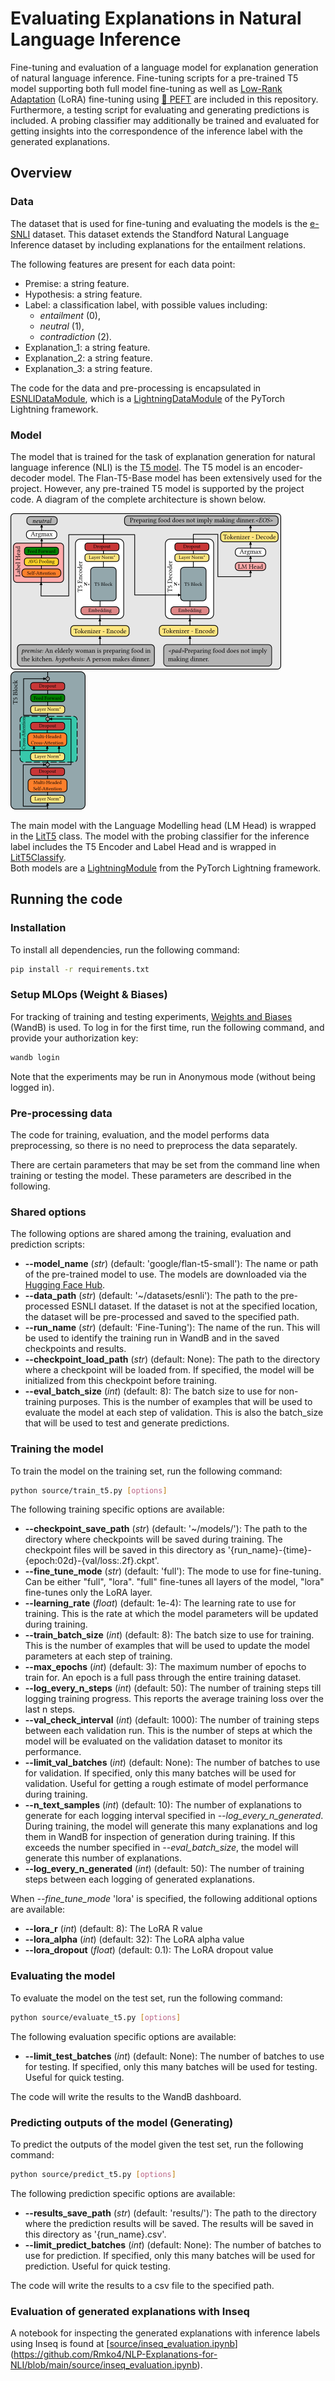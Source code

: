 # Evaluating Explanations in Natural Language Inference
Fine-tuning and evaluation of a language model for explanation generation of natural language inference. Fine-tuning scripts for a pre-trained T5 model supporting both full model fine-tuning as well as [Low-Rank Adaptation](https://arxiv.org/abs/2106.09685) (LoRA) fine-tuning using [🤗 PEFT](https://github.com/huggingface/peft) are included in this repository. Furthermore, a testing script for evaluating and generating predictions is included. A probing classifier may additionally be trained and evaluated for getting insights into the correspondence of the inference label with the generated explanations.

## Overview
### Data
The dataset that is used for fine-tuning and evaluating the models is the [e-SNLI](https://huggingface.co/datasets/esnli) dataset. This dataset extends the Standford Natural Language Inference dataset by including explanations for the entailment relations.

The following features are present for each data point:
- Premise: a string feature.
- Hypothesis: a string feature.
- Label: a classification label, with possible values including: 
  - *entailment* (0),
  - *neutral* (1),
  - *contradiction* (2).
- Explanation_1: a string feature.
- Explanation_2: a string feature.
- Explanation_3: a string feature.

The code for the data and pre-processing is encapsulated in [ESNLIDataModule](esnli_data.py), which is a [LightningDataModule](https://lightning.ai/docs/pytorch/stable/data/datamodule.html?highlight%3Ddatamodule) of the PyTorch Lightning framework.

### Model
The model that is trained for the task of explanation generation for natural language inference (NLI) is the [T5 model](https://huggingface.co/docs/transformers/model_doc/t5). The T5 model is an encoder-decoder model. The Flan-T5-Base model has been extensively used for the project. However, any pre-trained T5 model is supported by the project code. A diagram of the complete architecture is shown below.

![Model architecture diagram](images/model_architecture.png)
![T5 Block](images/T5_block.png)

The main model with the Language Modelling head (LM Head) is wrapped in the [LitT5](t5_lit_module.py) class. The model with the probing classifier for the inference label includes the T5 Encoder and Label Head and is wrapped in [LitT5Classify](t5_lit_classify.py).  
Both models are a [LightningModule](https://lightning.ai/docs/pytorch/stable/common/lightning_module.html) from the PyTorch Lightning framework.

## Running the code
### Installation
To install all dependencies, run the following command:
```bash
pip install -r requirements.txt
```

### Setup MLOps (Weight & Biases)
For tracking of training and testing experiments, [Weights and Biases](https://wandb.ai/site) (WandB) is used. To log in for the first time, run the following command, and provide your authorization key:
```bash
wandb login
```
Note that the experiments may be run in Anonymous mode (without being logged in).

### Pre-processing data
The code for training, evaluation, and the model performs data preprocessing, so there is no need to preprocess the data separately.

There are certain parameters that may be set from the command line when training or testing the model. These parameters are described in the following.

### Shared options
The following options are shared among the training, evaluation and prediction scripts:

- **--model_name** (*str*) (default: 'google/flan-t5-small'): The name or path of the pre-trained model to use. The models are downloaded via the [Hugging Face Hub](https://huggingface.co/models).
- **--data_path** (*str*) (default: '~/datasets/esnli'): The path to the pre-processed ESNLI dataset. If the dataset is not at the specified location, the dataset will be pre-processed and saved to the specified path.
- **--run_name** (*str*) (default: 'Fine-Tuning'): The name of the run. This will be used to identify the training run in WandB and in the saved checkpoints and results.
- **--checkpoint_load_path** (*str*) (default: None): The path to the directory where a checkpoint will be loaded from. If specified, the model will be initialized from this checkpoint before training.
- **--eval_batch_size** (*int*) (default: 8): The batch size to use for non-training purposes. This is the number of examples that will be used to evaluate the model at each step of validation. This is also the batch_size that will be used to test and generate predictions.

### Training the model
To train the model on the training set, run the following command:

```bash
python source/train_t5.py [options]
```
The following training specific options are available:
- **--checkpoint_save_path** (*str*) (default: '~/models/'): The path to the directory where checkpoints will be saved during training. The checkpoint files will be saved in this directory as '{run_name}-{time}-{epoch:02d}-{val/loss:.2f}.ckpt'.
- **--fine_tune_mode** (*str*) (default: 'full'): The mode to use for fine-tuning. Can be either "full", "lora". "full" fine-tunes all layers of the model, "lora" fine-tunes only the LoRA layer.
- **--learning_rate** (*float*) (default: 1e-4): The learning rate to use for training. This is the rate at which the model parameters will be updated during training.
- **--train_batch_size** (*int*) (default: 8): The batch size to use for training. This is the number of examples that will be used to update the model parameters at each step of training.
- **--max_epochs** (*int*) (default: 3): The maximum number of epochs to train for. An epoch is a full pass through the entire training dataset.
- **--log_every_n_steps** (*int*) (default: 50): The number of training steps till logging training progress. This reports the average training loss over the last n steps.
- **--val_check_interval** (*int*) (default: 1000): The number of training steps between each validation run. This is the number of steps at which the model will be evaluated on the validation dataset to monitor its performance.
- **--limit_val_batches** (*int*) (default: None): The number of batches to use for validation. If specified, only this many batches will be used for validation. Useful for getting a rough estimate of model performance during training.
- **--n_text_samples** (*int*) (default: 10): The number of explanations to generate for each logging interval specified in *--log_every_n_generated*. During training, the model will generate this many explanations and log them in WandB for inspection of generation during training. If this exceeds the number specified in *--eval_batch_size*, the model will generate this number of explanations.
- **--log_every_n_generated** (*int*) (default: 50): The number of training steps between each logging of generated explanations.

When *--fine_tune_mode* 'lora' is specified, the following additional options are available:
- **--lora_r** (*int*) (default: 8): The LoRA R value
- **--lora_alpha** (*int*) (default: 32): The LoRA alpha value
- **--lora_dropout** (*float*) (default: 0.1): The LoRA dropout value

### Evaluating the model
To evaluate the model on the test set, run the following command:

```bash
python source/evaluate_t5.py [options]
```
The following evaluation specific options are available:
- **--limit_test_batches** (*int*) (default: None): The number of batches to use for testing. If specified, only this many batches will be used for testing. Useful for quick testing.

The code will write the results to the WandB dashboard.

### Predicting outputs of the model (Generating)
To predict the outputs of the model given the test set, run the following command:

```bash
python source/predict_t5.py [options]
```
The following prediction specific options are available:
- **--results_save_path** (*str*) (default: 'results/'): The path to the directory where the prediction results will be saved. The results will be saved in this directory as '{run_name}.csv'.
- **--limit_predict_batches** (*int*) (default: None): The number of batches to use for prediction. If specified, only this many batches will be used for prediction. Useful for quick testing.

The code will write the results to a csv file to the specified path.

### Evaluation of generated explanations with Inseq
A notebook for inspecting the generated explanations with inference labels using Inseq is found at [[source/inseq_evaluation.ipynb](inseq_evaluation.ipynb)](https://github.com/Rmko4/NLP-Explanations-for-NLI/blob/main/source/inseq_evaluation.ipynb).
